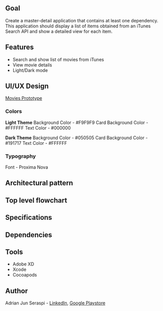 ## Goal
Create a master-detail application that contains at least one dependency. This application should display a list of items obtained from an iTunes Search API and show a detailed view for each item. 

## Features
- Search and show list of movies from iTunes
- View movie details
- Light/Dark mode 

## UI/UX Design
[Movies Prototype](https://xd.adobe.com/view/05adde8c-2560-4f87-9a5c-0f4298546866-50fe/)
### Colors
**Light Theme**
Background Color - #F9F9F9
Card Background Color - #FFFFFF
Text Color - #000000

**Dark Theme**
Background Color - #050505
Card Background Color - #191717
Text Color - #FFFFFF

### Typography
Font - Proxima Nova

## Architectural pattern

## Top level flowchart

## Specifications

## Dependencies

## Tools
- Adobe XD
- Xcode
- Cocoapods

## Author
Adrian Jun Seraspi - [LinkedIn](https://www.linkedin.com/in/ajseraspi), [Google Playstore](https://play.google.com/store/apps/dev?id=6959129598554363835)
